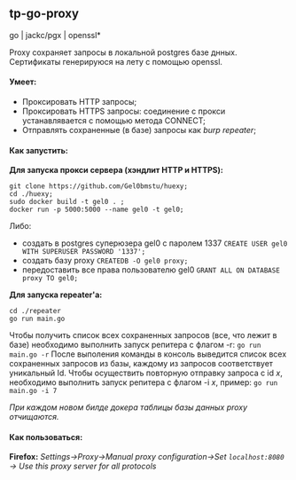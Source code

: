 ## tp-go-proxy
go | jackc/pgx | openssl*

Proxy сохраняет запросы в локальной postgres базе днных.
Сертификаты генерируюся на лету с помощью openssl.

#### Умеет:
- Проксировать HTTP запросы;
- Проксировать HTTPS запросы: соединение с прокси устанавлявается с помощью метода CONNECT;
- Отправлять сохраненные (в базе) запросы как *burp repeater*;

#### Как запустить:
**Для запуска прокси сервера (хэндлит HTTP и HTTPS):**

```
git clone https://github.com/Gel0bmstu/huexy; 
cd ./huexy; 
sudo docker build -t gel0 . ;
docker run -p 5000:5000 --name gel0 -t gel0;
```

Либо: 
- создать в postgres суперюзера gel0 с паролем 1337
`CREATE USER gel0 WITH SUPERUSER PASSWORD '1337';`
- создать базу proxy
`CREATEDB -O gel0 proxy;`
- передоставить все права пользователю gel0
`GRANT ALL ON DATABASE proxy TO gel0;`

**Для запуска repeater'a:**

```
cd ./repeater
go run main.go
```
Чтобы получить список всех сохраненных запросов (все, что лежит в базе) необходимо выполнить запуск репитера с флагом -r:
`go run main.go -r`
После выполения команды в консоль выведится список всех сохраненных запросов из базы, каждому из запросов соответствует уникальный Id. Чтобы осуществить повторную отправку запроса с id *x*, необходимо выполнить запуск репитера с флагом -i *x*, пример:
```go run main.go -i 7```

*При каждом новом билде докера таблицы базы данных proxy отчищаются.*

#### Как пользоваться:

**Firefox:**
*Settings->Proxy->Manual proxy configuration->Set `localhost:8080` -> Use this proxy server for all protocols*

